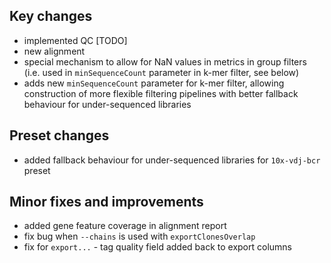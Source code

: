## Key changes

- implemented QC [TODO]
- new alignment
- special mechanism to allow for NaN values in metrics in group filters (i.e. used in `minSequenceCount` parameter in k-mer filter, see below)
- adds new `minSequenceCount` parameter for k-mer filter, allowing construction of more flexible filtering pipelines with better fallback behaviour for under-sequenced libraries

## Preset changes

- added fallback behaviour for under-sequenced libraries for `10x-vdj-bcr` preset

## Minor fixes and improvements

- added gene feature coverage in alignment report
- fix bug when `--chains` is used with `exportClonesOverlap`
- fix for `export...` - tag quality field added back to export columns
